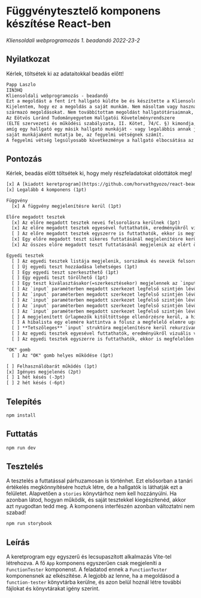 # Függvénytesztelő komponens készítése React-ben

_Kliensoldali webprogramozás 1. beadandó 2022-23-2_

## Nyilatkozat

Kérlek, töltsétek ki az adataitokkal beadás előtt!

```txt
Papp Laszlo
IIN3HQ
Kliensoldali webprogramozás - beadandó
Ezt a megoldást a fent írt hallgató küldte be és készítette a Kliensoldali webprogramozás kurzus számonkéréséhez.
Kijelentem, hogy ez a megoldás a saját munkám. Nem másoltam vagy használtam harmadik féltől
származó megoldásokat. Nem továbbítottam megoldást hallgatótársaimnak, és nem is tettem közzé.
Az Eötvös Loránd Tudományegyetem Hallgatói Követelményrendszere
(ELTE szervezeti és működési szabályzata, II. Kötet, 74/C. §) kimondja, hogy mindaddig,
amíg egy hallgató egy másik hallgató munkáját - vagy legalábbis annak jelentős részét -
saját munkájaként mutatja be, az fegyelmi vétségnek számít.
A fegyelmi vétség legsúlyosabb következménye a hallgató elbocsátása az egyetemről.
```

## Pontozás

Kérlek, beadás előtt töltsétek ki, hogy mely részfeladatokat oldottátok meg!

```txt
[x] A [kiadott keretprogram](https://github.com/horvathgyozo/react-bead-fuggvenytesztelo-starter-kit) használata (1pt)
[x] Legalább 4 komponens (1pt)

Függvény
  [x] A függvény megjelenítésre kerül (1pt)

Előre megadott tesztek
  [x] Az előre megadott tesztek nevei felsorolásra kerülnek (1pt)
  [x] Az előre megadott tesztek egyesével futtathatók, eredményükről vizuális visszajelzést kapunk (1pt)
  [ ] Az előre megadott tesztek egyszerre is futtathatók, ekkor is megfelelően változnak az egyes tesztek vizuális visszajelzései (1pt)
  [x] Egy előre megadott teszt sikeres futtatásánál megjelenítésre kerül a kapott pontszám (1pt)
  [x] Az összes előre megadott teszt futtatásánál megjelenik az elért összpontszám (1pt)

Egyedi tesztek
  [ ] Az egyedi tesztek listája megjelenik, sorszámuk és neveik felsorolásával (1pt)
  [ ] Új egyedi teszt hozzáadása lehetséges (1pt)
  [ ] Egy egyedi teszt szerkeszthető (1pt)
  [ ] Egy egyedi teszt törölhető (1pt)
  [ ] Egy teszt kiválasztásakor(=szerkesztésekor) megjelennek az `input` paraméterben **legfelső szinten** megadott szerkezetleírásnak megfelelő mezők. (1pt)
  [ ] Az `input` paraméterben megadott szerkezet legfelső szintjén lévő **szöveg** típus megfelelően jelenik meg (1pt)
  [ ] Az `input` paraméterben megadott szerkezet legfelső szintjén lévő **szám** típus megfelelően jelenik meg (1pt)
  [ ] Az `input` paraméterben megadott szerkezet legfelső szintjén lévő **logikai** típus megfelelően jelenik meg (1pt)
  [ ] Az `input` paraméterben megadott szerkezet legfelső szintjén lévő **tömb** típus megfelelően jelenik meg, lehetőség van új elemeket hozzáadni, meglévőeket szerkeszteni, törölni (3pt)
  [ ] Az `input` paraméterben megadott szerkezet legfelső szintjén lévő **objektum** típus megfelelően jelenik meg, látszanak az objektum mezőnevei, amelyek típusuknak megfelelően szerkeszthetők (3pt)
  [ ] A megjelenített űrlapmezők kitöltöttsége ellenőrzésre kerül, a hibák listában kiíródnak (1pt)
  [ ] A hibalista egy elemére kattintva a fólusz a megfelelő elemre ugrik (1pt)
  [ ] **Tetszőleges** `input` struktúra megjelenítésre kerül rekurzívan (+5pt)
  [ ] Az egyedi tesztek egyesével futtathatók, eredményükről vizuális visszajelzést kapunk (1pt)
  [ ] Az egyedi tesztek egyszerre is futtathatók, ekkor is megfelelően változnak az egyes tesztek vizuális visszajelzései (1pt)

"OK" gomb
  [ ] Az "OK" gomb helyes működése (1pt)

[ ] Felhasználóbarát működés (1pt)
[x] Igényes megjelenés (2pt)
[ ] 1 hét késés (-3pt)
[ ] 2 hét késés (-6pt)
```

## Telepítés

```bash
npm install
```

## Futtatás

```bash
npm run dev
```

## Tesztelés

A tesztelés a futtatással párhuzamosan is történhet. Ezt elsősorban a tanári értékelés megkönnyítésére hoztuk létre, de a hallgatók is láthatják ezt a felületet. Alapvetően a `stories` könyvtárhoz nem kell hozzányúlni. Ha azonban látod, hogyan működik, és saját tesztekkel kiegészítenéd, akkor azt nyugodtan tedd meg. A komponens interfészén azonban változtatni nem szabad!

```bash
npm run storybook
```

## Leírás

A keretprogram egy egyszerű és lecsupaszított alkalmazás Vite-tel létrehozva. A fő `App` komponens egyszerűen csak megjeleníti a `FunctionTester` komponenst. A feladatod ennek a `FunctionTester` komponensnek az elkészítése. A legjobb az lenne, ha a megoldásod a `function-tester` könyvtárba kerülne, és azon belül hoznál létre további fájlokat és könyvtárakat igény szerint.
